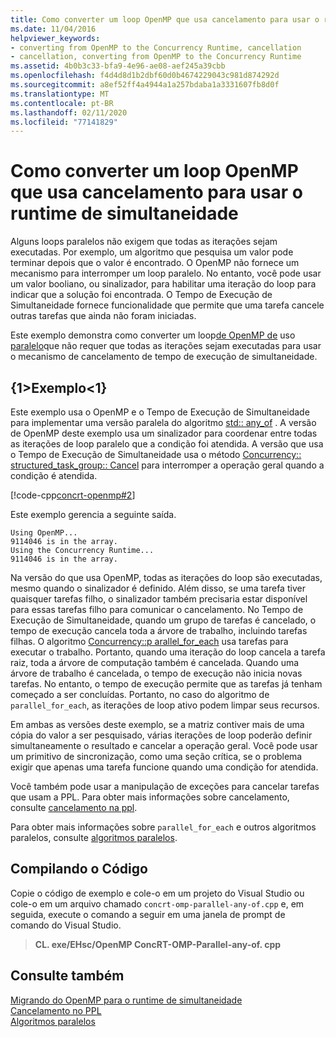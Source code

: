 ```yaml
---
title: Como converter um loop OpenMP que usa cancelamento para usar o runtime de simultaneidade
ms.date: 11/04/2016
helpviewer_keywords:
- converting from OpenMP to the Concurrency Runtime, cancellation
- cancellation, converting from OpenMP to the Concurrency Runtime
ms.assetid: 4b0b3c33-bfa9-4e96-ae08-aef245a39cbb
ms.openlocfilehash: f4d4d8d1b2dbf60d0b4674229043c981d874292d
ms.sourcegitcommit: a8ef52ff4a4944a1a257bdaba1a3331607fb8d0f
ms.translationtype: MT
ms.contentlocale: pt-BR
ms.lasthandoff: 02/11/2020
ms.locfileid: "77141829"
---
```

# <a name="how-to-convert-an-openmp-loop-that-uses-cancellation-to-use-the-concurrency-runtime"></a>Como converter um loop OpenMP que usa cancelamento para usar o runtime de simultaneidade

Alguns loops paralelos não exigem que todas as iterações sejam executadas. Por exemplo, um algoritmo que pesquisa um valor pode terminar depois que o valor é encontrado. O OpenMP não fornece um mecanismo para interromper um loop paralelo. No entanto, você pode usar um valor booliano, ou sinalizador, para habilitar uma iteração do loop para indicar que a solução foi encontrada. O Tempo de Execução de Simultaneidade fornece funcionalidade que permite que uma tarefa cancele outras tarefas que ainda não foram iniciadas.

Este exemplo demonstra como converter um loop[de OpenMP de](../../parallel/openmp/reference/for-openmp.md) uso [paralelo](../../parallel/concrt/how-to-use-parallel-invoke-to-write-a-parallel-sort-routine.md#parallel)que não requer que todas as iterações sejam executadas para usar o mecanismo de cancelamento de tempo de execução de simultaneidade.

## <a name="example"></a>{1&gt;Exemplo&lt;1}

Este exemplo usa o OpenMP e o Tempo de Execução de Simultaneidade para implementar uma versão paralela do algoritmo [std:: any_of](../../standard-library/algorithm-functions.md#any_of) . A versão de OpenMP deste exemplo usa um sinalizador para coordenar entre todas as iterações de loop paralelo que a condição foi atendida. A versão que usa o Tempo de Execução de Simultaneidade usa o método [Concurrency:: structured_task_group:: Cancel](reference/structured-task-group-class.md#cancel) para interromper a operação geral quando a condição é atendida.

[!code-cpp[concrt-openmp#2](../../parallel/concrt/codesnippet/cpp/convert-an-openmp-loop-that-uses-cancellation_1.cpp)]

Este exemplo gerencia a seguinte saída.

```Output
Using OpenMP...
9114046 is in the array.
Using the Concurrency Runtime...
9114046 is in the array.
```

Na versão do que usa OpenMP, todas as iterações do loop são executadas, mesmo quando o sinalizador é definido. Além disso, se uma tarefa tiver quaisquer tarefas filho, o sinalizador também precisaria estar disponível para essas tarefas filho para comunicar o cancelamento. No Tempo de Execução de Simultaneidade, quando um grupo de tarefas é cancelado, o tempo de execução cancela toda a árvore de trabalho, incluindo tarefas filhas. O algoritmo [Concurrency::p arallel_for_each](reference/concurrency-namespace-functions.md#parallel_for_each) usa tarefas para executar o trabalho. Portanto, quando uma iteração do loop cancela a tarefa raiz, toda a árvore de computação também é cancelada. Quando uma árvore de trabalho é cancelada, o tempo de execução não inicia novas tarefas. No entanto, o tempo de execução permite que as tarefas já tenham começado a ser concluídas. Portanto, no caso do algoritmo de `parallel_for_each`, as iterações de loop ativo podem limpar seus recursos.

Em ambas as versões deste exemplo, se a matriz contiver mais de uma cópia do valor a ser pesquisado, várias iterações de loop poderão definir simultaneamente o resultado e cancelar a operação geral. Você pode usar um primitivo de sincronização, como uma seção crítica, se o problema exigir que apenas uma tarefa funcione quando uma condição for atendida.

Você também pode usar a manipulação de exceções para cancelar tarefas que usam a PPL. Para obter mais informações sobre cancelamento, consulte [cancelamento na ppl](cancellation-in-the-ppl.md).

Para obter mais informações sobre `parallel_for_each` e outros algoritmos paralelos, consulte [algoritmos paralelos](../../parallel/concrt/parallel-algorithms.md).

## <a name="compiling-the-code"></a>Compilando o Código

Copie o código de exemplo e cole-o em um projeto do Visual Studio ou cole-o em um arquivo chamado `concrt-omp-parallel-any-of.cpp` e, em seguida, execute o comando a seguir em uma janela de prompt de comando do Visual Studio.

> **CL. exe/EHsc/OpenMP ConcRT-OMP-Parallel-any-of. cpp**

## <a name="see-also"></a>Consulte também

[Migrando do OpenMP para o runtime de simultaneidade](../../parallel/concrt/migrating-from-openmp-to-the-concurrency-runtime.md)<br/>
[Cancelamento no PPL](cancellation-in-the-ppl.md)<br/>
[Algoritmos paralelos](../../parallel/concrt/parallel-algorithms.md)
